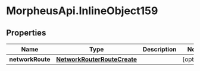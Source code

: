# MorpheusApi.InlineObject159

## Properties

Name | Type | Description | Notes
------------ | ------------- | ------------- | -------------
**networkRoute** | [**NetworkRouterRouteCreate**](NetworkRouterRouteCreate.md) |  | [optional] 



